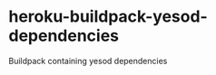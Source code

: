 heroku-buildpack-yesod-dependencies
===================================

Buildpack containing yesod dependencies
